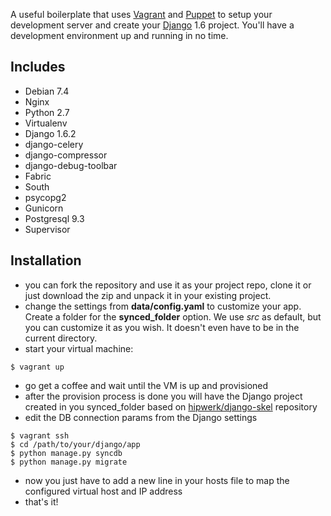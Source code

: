 A useful boilerplate that uses [Vagrant](http://www.vagrantup.com/) and [Puppet](http://puppetlabs.com/) to setup your development server and create your [Django](http://www.djangoproject.com/) 1.6 project. You'll have a development environment up and running in no time.

Includes
--------
* Debian 7.4
* Nginx
* Python 2.7
* Virtualenv
 * Django 1.6.2
 * django-celery
 * django-compressor
 * django-debug-toolbar
 * Fabric
 * South
 * psycopg2
 * Gunicorn
* Postgresql 9.3
* Supervisor

Installation
------------

* you can fork the repository and use it as your project repo, clone it or just download the zip and unpack it in your existing project.
* change the settings from **data/config.yaml** to customize your app. Create a folder for the **synced_folder** option. We use *src* as default, but you can customize it as you wish. It doesn't even have to be in the current directory.
* start your virtual machine:
```
$ vagrant up
```
* go get a coffee and wait until the VM is up and provisioned
* after the provision process is done you will have the Django project created in you synced_folder based on [hipwerk/django-skel](https://github.com/hipwerk/django-skel) repository
* edit the DB connection params from the Django settings
```
$ vagrant ssh
$ cd /path/to/your/django/app
$ python manage.py syncdb
$ python manage.py migrate
```
* now you just have to add a new line in your hosts file to map the configured virtual host and IP address
* that's it!
